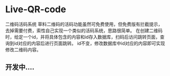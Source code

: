# Live-QR-code
二维码活码系统
草料二维码的活码功能虽然可免费使用，但免费版有拦截提示，去掉需要付费，索性自己实现一个类似的活码系统，思路很简单。
在创建二维码时，给定一个id，并将具体包含的内容和id存入数据库，扫码后访问跳转页面，查询到id对应的内容后进行页面跳转。
id不变，修改数据库中id对应的内容即可实现修改二维码内容。

## 开发中....


